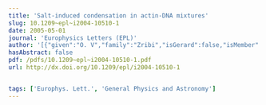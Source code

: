 ```yaml
---
title: 'Salt-induced condensation in actin-DNA mixtures'
slug: 10.1209~epl~i2004-10510-1
date: 2005-05-01
journal: 'Europhysics Letters (EPL)'
author: '[{"given":"O. V","family":"Zribi","isGerard":false,"isMember":false,"isFirst":false,"isCorresponding":false},{"given":"H","family":"Kyung","isGerard":false,"isMember":false,"isFirst":false,"isCorresponding":false},{"given":"R","family":"Golestanian","isGerard":false,"isMember":false,"isFirst":false,"isCorresponding":false},{"given":"T. B","family":"Liverpool","isGerard":false,"isMember":false,"isFirst":false,"isCorresponding":false},{"given":"G. C. L","family":"Wong","isGerard":false,"isMember":false,"isFirst":false,"isCorresponding":false}]'
hasAbstract: false
pdf: /pdfs/10.1209~epl~i2004-10510-1.pdf
url: http://dx.doi.org/10.1209/epl/i2004-10510-1


tags: ['Europhys. Lett.', 'General Physics and Astronomy']
---
```

<!--truncate-->